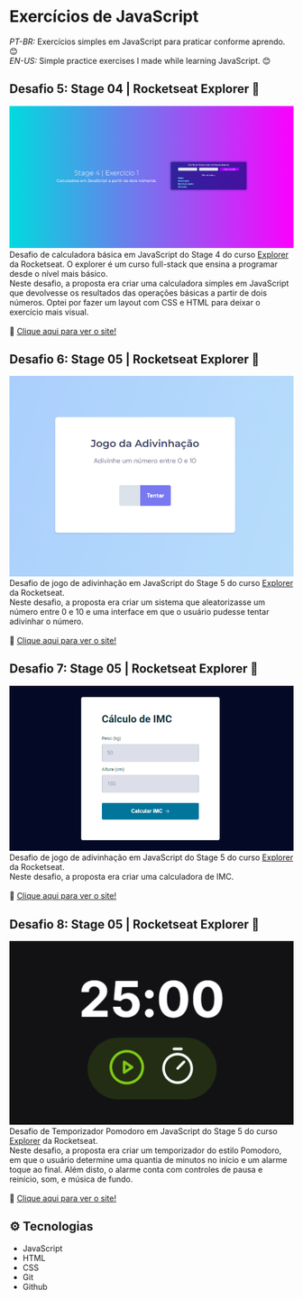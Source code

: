 # Exercícios de JavaScript
*PT-BR:* Exercícios simples em JavaScript para praticar conforme aprendo. 😊<br>
*EN-US:* Simple practice exercises I made while learning JavaScript. 😊

## Desafio 5: Stage 04 | Rocketseat Explorer 🚀
![preview](.github/preview-calc.png)<br>
Desafio de calculadora básica em JavaScript do Stage 4 do curso [Explorer](https://app.rocketseat.com.br/explorer) da Rocketseat. O explorer é um curso full-stack que ensina a programar desde o nível mais básico.<br>
Neste desafio, a proposta era criar uma calculadora simples em JavaScript que devolvesse os resultados das operações básicas a partir de dois números. Optei por fazer um layout com CSS e HTML para deixar o exercício mais visual.
<br><br>
🔗 [Clique aqui para ver o site!](https://mariak-fla.github.io/exercicios-JS/calculadora-simples)

## Desafio 6: Stage 05 | Rocketseat Explorer 🚀
![preview](.github/preview-adiv.png)<br>
Desafio de jogo de adivinhação em JavaScript do Stage 5 do curso [Explorer](https://app.rocketseat.com.br/explorer) da Rocketseat.<br>
Neste desafio, a proposta era criar um sistema que aleatorizasse um número entre 0 e 10 e uma interface em que o usuário pudesse tentar adivinhar o número.
<br><br>
🔗 [Clique aqui para ver o site!](https://mariak-fla.github.io/exercicios-JS/jogo-adivinhacao)

## Desafio 7: Stage 05 | Rocketseat Explorer 🚀
![preview](.github/preview-imc.png)<br>
Desafio de jogo de adivinhação em JavaScript do Stage 5 do curso [Explorer](https://app.rocketseat.com.br/explorer) da Rocketseat.<br>
Neste desafio, a proposta era criar uma calculadora de IMC.
<br><br>
🔗 [Clique aqui para ver o site!](https://mariak-fla.github.io/exercicios-JS/calculadora-imc)

## Desafio 8: Stage 05 | Rocketseat Explorer 🚀
![preview](.github/preview-pomodoro.png)<br>
Desafio de Temporizador Pomodoro em JavaScript do Stage 5 do curso [Explorer](https://app.rocketseat.com.br/explorer) da Rocketseat.<br>
Neste desafio, a proposta era criar um temporizador do estilo Pomodoro, em que o usuário determine uma quantia de minutos no início e um alarme toque ao final. Além disto, o alarme conta com controles de pausa e reinício, som, e música de fundo.
<br><br>
🔗 [Clique aqui para ver o site!](https://mariak-fla.github.io/exercicios-JS/pomodoro)

## ⚙️ Tecnologias

- JavaScript
- HTML
- CSS
- Git
- Github
